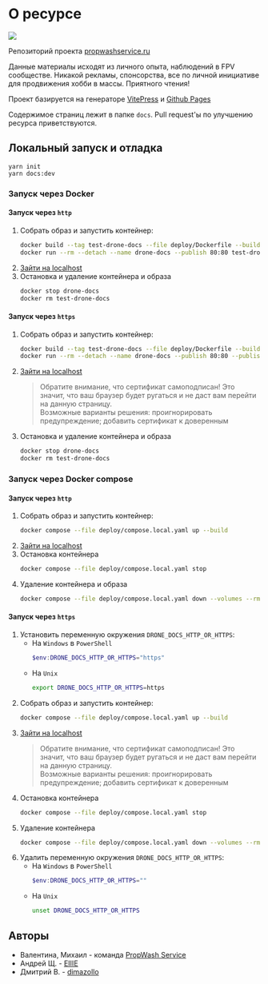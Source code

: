 # О ресурсе

![](docs/assets/hero-bg.jpg)

Репозиторий проекта [propwashservice.ru](http://propwashservice.ru)

Данные материалы исходят из личного опыта, наблюдений в FPV сообществе. Никакой рекламы, спонсорства, все по личной инициативе для продвижения хобби в массы. Приятного чтения!

Проект базируется на генераторе [VitePress](https://vitepress.vuejs.org) и [Github Pages](https://pages.github.com/)

Содержимое страниц лежит в папке `docs`. Pull request'ы по улучшению ресурса приветствуются.

## Локальный запуск и отладка

```shell
yarn init
yarn docs:dev
```

### Запуск через Docker

#### Запуск через `http`
1. Собрать образ и запустить контейнер:
    ```bash
    docker build --tag test-drone-docs --file deploy/Dockerfile --build-arg HTTP_OR_HTTPS=http .
    docker run --rm --detach --name drone-docs --publish 80:80 test-drone-docs
    ```
1. [Зайти на localhost](http://localhost:80)
1. Остановка и удаление контейнера и образа
    ```bash
    docker stop drone-docs
    docker rm test-drone-docs
    ```
#### Запуск через `https`
1. Собрать образ и запустить контейнер:
    ```bash
    docker build --tag test-drone-docs --file deploy/Dockerfile --build-arg HTTP_OR_HTTPS=https .
    docker run --rm --detach --name drone-docs --publish 80:80 --publish 443:443 test-drone-docs
    ```
1. [Зайти на localhost](https://localhost:443)
    > Обратите внимание, что сертификат самоподписан! Это значит, что ваш браузер будет ругаться и не даст вам перейти на данную страницу.  
    Возможные варианты решения: проигнорировать предупреждение; добавить сертификат к доверенным
1. Остановка и удаление контейнера и образа
    ```bash
    docker stop drone-docs
    docker rm test-drone-docs
    ```

### Запуск через Docker compose
#### Запуск через `http`
1. Собрать образ и запустить контейнер:
    ```bash
    docker compose --file deploy/compose.local.yaml up --build
    ```
1. [Зайти на localhost](http://localhost:80)
1. Остановка контейнера
    ```bash
    docker compose --file deploy/compose.local.yaml stop
    ```
1. Удаление контейнера и образа
    ```bash
    docker compose --file deploy/compose.local.yaml down --volumes --rmi

    ```
#### Запуск через `https`
1. Установить переменную окружения `DRONE_DOCS_HTTP_OR_HTTPS`:
    - На `Windows` в `PowerShell`
        ```ps1
        $env:DRONE_DOCS_HTTP_OR_HTTPS="https"
        ```
    - На `Unix`
        ```bash
        export DRONE_DOCS_HTTP_OR_HTTPS=https
        ```
1. Собрать образ и запустить контейнер:
    ```bash
    docker compose --file deploy/compose.local.yaml up --build
    ```
1. [Зайти на localhost](https://localhost:443)
    > Обратите внимание, что сертификат самоподписан! Это значит, что ваш браузер будет ругаться и не даст вам перейти на данную страницу.  
    Возможные варианты решения: проигнорировать предупреждение; добавить сертификат к доверенным
1. Остановка контейнера
    ```bash
    docker compose --file deploy/compose.local.yaml stop
    ```
1. Удаление контейнера
    ```bash
    docker compose --file deploy/compose.local.yaml down --volumes --rmi
    ```
1. Удалить переменную окружения `DRONE_DOCS_HTTP_OR_HTTPS`:
    - На `Windows` в `PowerShell`
        ```ps1
        $env:DRONE_DOCS_HTTP_OR_HTTPS=""
        ```
    - На `Unix`
        ```bash
        unset DRONE_DOCS_HTTP_OR_HTTPS
        ```
## Авторы

- Валентина, Михаил - команда [PropWash Service](https://github.com/ikherty)
- Андрей Щ. - [EIIIE](https://github.com/EIIIE)
- Дмитрий В. - [dimazollo](https://github.com/dimazollo)
